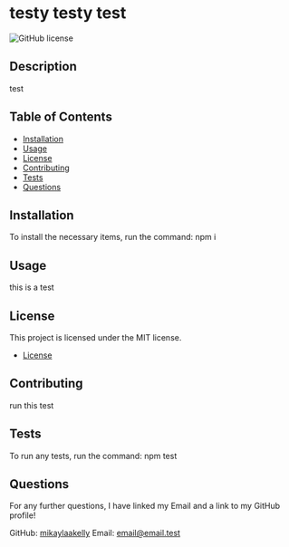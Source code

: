 # testy testy test
![GitHub license](https://img.shields.io/badge/license-MIT-blue.svg)

## Description
test

## Table of Contents
- [Installation](#installation)
- [Usage](#usage)
- [License](#license)
- [Contributing](#contributing)
- [Tests](#tests)
- [Questions](#questions)

## Installation
To install the necessary items, run the command: npm i

## Usage
this is a test

## License
    
This project is licensed under the MIT license.

* [License](#license)


## Contributing
run this test

## Tests
To run any tests, run the command: npm test

## Questions
For any further questions, I have linked my Email and a link to my GitHub profile!

GitHub: [mikaylaakelly](link@github.com)
Email: email@email.test

